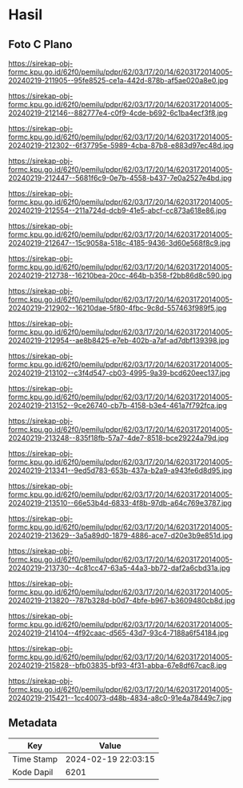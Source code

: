 # Hasil

## Foto C Plano

https://sirekap-obj-formc.kpu.go.id/62f0/pemilu/pdpr/62/03/17/20/14/6203172014005-20240219-211905--95fe8525-ce1a-442d-878b-af5ae020a8e0.jpg

https://sirekap-obj-formc.kpu.go.id/62f0/pemilu/pdpr/62/03/17/20/14/6203172014005-20240219-212146--882777e4-c0f9-4cde-b692-6c1ba4ecf3f8.jpg

https://sirekap-obj-formc.kpu.go.id/62f0/pemilu/pdpr/62/03/17/20/14/6203172014005-20240219-212302--6f37795e-5989-4cba-87b8-e883d97ec48d.jpg

https://sirekap-obj-formc.kpu.go.id/62f0/pemilu/pdpr/62/03/17/20/14/6203172014005-20240219-212447--5681f6c9-0e7b-4558-b437-7e0a2527e4bd.jpg

https://sirekap-obj-formc.kpu.go.id/62f0/pemilu/pdpr/62/03/17/20/14/6203172014005-20240219-212554--211a724d-dcb9-41e5-abcf-cc873a618e86.jpg

https://sirekap-obj-formc.kpu.go.id/62f0/pemilu/pdpr/62/03/17/20/14/6203172014005-20240219-212647--15c9058a-518c-4185-9436-3d60e568f8c9.jpg

https://sirekap-obj-formc.kpu.go.id/62f0/pemilu/pdpr/62/03/17/20/14/6203172014005-20240219-212738--16210bea-20cc-464b-b358-f2bb86d8c590.jpg

https://sirekap-obj-formc.kpu.go.id/62f0/pemilu/pdpr/62/03/17/20/14/6203172014005-20240219-212902--16210dae-5f80-4fbc-9c8d-557463f989f5.jpg

https://sirekap-obj-formc.kpu.go.id/62f0/pemilu/pdpr/62/03/17/20/14/6203172014005-20240219-212954--ae8b8425-e7eb-402b-a7af-ad7dbf139398.jpg

https://sirekap-obj-formc.kpu.go.id/62f0/pemilu/pdpr/62/03/17/20/14/6203172014005-20240219-213102--c3f4d547-cb03-4995-9a39-bcd620eec137.jpg

https://sirekap-obj-formc.kpu.go.id/62f0/pemilu/pdpr/62/03/17/20/14/6203172014005-20240219-213152--9ce26740-cb7b-4158-b3e4-461a7f792fca.jpg

https://sirekap-obj-formc.kpu.go.id/62f0/pemilu/pdpr/62/03/17/20/14/6203172014005-20240219-213248--835f18fb-57a7-4de7-8518-bce29224a79d.jpg

https://sirekap-obj-formc.kpu.go.id/62f0/pemilu/pdpr/62/03/17/20/14/6203172014005-20240219-213341--9ed5d783-653b-437a-b2a9-a943fe6d8d95.jpg

https://sirekap-obj-formc.kpu.go.id/62f0/pemilu/pdpr/62/03/17/20/14/6203172014005-20240219-213510--66e53b4d-6833-4f8b-97db-a64c769e3787.jpg

https://sirekap-obj-formc.kpu.go.id/62f0/pemilu/pdpr/62/03/17/20/14/6203172014005-20240219-213629--3a5a89d0-1879-4886-ace7-d20e3b9e851d.jpg

https://sirekap-obj-formc.kpu.go.id/62f0/pemilu/pdpr/62/03/17/20/14/6203172014005-20240219-213730--4c81cc47-63a5-44a3-bb72-daf2a6cbd31a.jpg

https://sirekap-obj-formc.kpu.go.id/62f0/pemilu/pdpr/62/03/17/20/14/6203172014005-20240219-213820--787b328d-b0d7-4bfe-b967-b3609480cb8d.jpg

https://sirekap-obj-formc.kpu.go.id/62f0/pemilu/pdpr/62/03/17/20/14/6203172014005-20240219-214104--4f92caac-d565-43d7-93c4-7188a6f54184.jpg

https://sirekap-obj-formc.kpu.go.id/62f0/pemilu/pdpr/62/03/17/20/14/6203172014005-20240219-215828--bfb03835-bf93-4f31-abba-67e8df67cac8.jpg

https://sirekap-obj-formc.kpu.go.id/62f0/pemilu/pdpr/62/03/17/20/14/6203172014005-20240219-215421--1cc40073-d48b-4834-a8c0-91e4a78449c7.jpg


## Metadata

| Key        | Value               |
| ---------- | ------------------- |
| Time Stamp | 2024-02-19 22:03:15 |
| Kode Dapil | 6201                |




